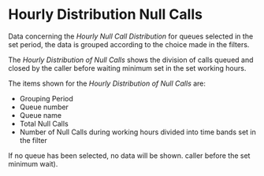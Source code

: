 # Hourly Distribution Null Calls

Data concerning the *Hourly Null Call Distribution* for queues
selected in the set period, the data is grouped according to
the choice made in the filters.

The *Hourly Distribution of Null Calls* shows the division of
calls queued and closed by the caller before waiting
minimum set in the set working hours.

The items shown for the *Hourly Distribution of Null Calls* are:

- Grouping Period
- Queue number
- Queue name
- Total Null Calls
- Number of Null Calls during working hours divided into
time bands set in the filter

If no queue has been selected, no data will be shown.
caller before the set minimum wait).
